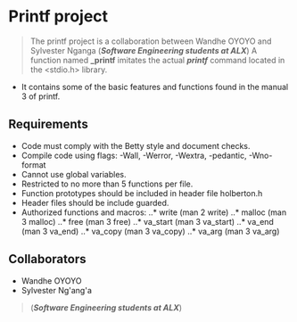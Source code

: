 # Printf project
> The printf project is a collaboration between Wandhe OYOYO and Sylvester Nganga (***Software Engineering students at ALX***)
> A function named **_printf** imitates the actual ***printf*** command located in the <stdio.h> library.
- It contains some of the basic features and functions found in the manual 3 of printf.
## Requirements

-  Code must comply with the Betty style and document checks.
- Compile code using flags: -Wall, -Werror, -Wextra, -pedantic, -Wno-format
- Cannot use global variables.
- Restricted to no more than 5 functions per file.
- Function prototypes should be included in header file holberton.h
- Header files should be include guarded.
- Authorized functions and macros: ..* write (man 2 write) ..* malloc (man 3 malloc) ..* free (man 3 free) ..* va_start (man 3 va_start) ..* va_end (man 3 va_end) ..* va_copy (man 3 va_copy) ..* va_arg (man 3 va_arg)

## Collaborators
- Wandhe OYOYO
- Sylvester Ng'ang'a
>(***Software Engineering students at ALX***)